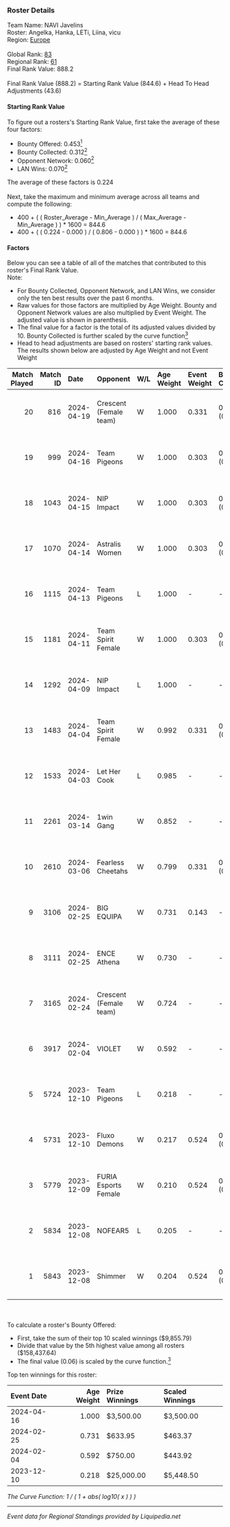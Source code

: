 ### Roster Details<br />
Team Name: NAVI Javelins<br />
Roster: Angelka, Hanka, LETi, Liina, vicu<br />
Region: [Europe]( ../standings_europe.md)<br />
<br />
Global Rank: [83](../standings_global.md)<br />
Regional Rank: [61]( ../standings_europe.md)<br />
Final Rank Value:  888.2<br />
<br />
Final Rank Value (888.2) = Starting Rank Value (844.6) + Head To Head Adjustments (43.6)<br />

#### Starting Rank Value<br />
To figure out a rosters's Starting Rank Value, first take the average of these four factors:<br />
- Bounty Offered: 0.453[<sup>1</sup>](#table2)
- Bounty Collected: 0.312[<sup>2</sup>](#table1)
- Opponent Network: 0.060[<sup>2</sup>](#table1)
- LAN Wins: 0.070[<sup>2</sup>](#table1)

The average of these factors is 0.224<br />
<br />
Next, take the maximum and minimum average across all teams and compute the following:<br />
- 400 + ( ( Roster_Average - Min_Average ) / ( Max_Average - Min_Average ) ) * 1600 = 844.6
- 400 + ( ( 0.224 - 0.000 ) / ( 0.806 - 0.000 ) ) * 1600 = 844.6


#### Factors<br />
Below you can see a table of all of the matches that contributed to this roster's Final Rank Value.<br />
Note:<br />

- For Bounty Collected, Opponent Network, and LAN Wins, we consider only the ten best results over the past 6 months.
- Raw values for those factors are multiplied by Age Weight. Bounty and Opponent Network values are also multiplied by Event Weight. The adjusted value is shown in parenthesis.
- The final value for a factor is the total of its adjusted values divided by 10. Bounty Collected is further scaled by the curve function[<sup>3</sup>](#curveFunction)
- Head to head adjustments are based on rosters' starting rank values. The results shown below are adjusted by Age Weight and not Event Weight
<span id="table1"></span><br />


| Match Played | Match ID | Date       | Opponent               | W/L | Age Weight | Event Weight | Bounty Collected | Opponent Network | LAN Wins  | H2H Adj. | Roster                            |
| -: | -: | :- | :- | :- | :- | :- | :- | :- | :- | -: | :- |
|           20 |      816 | 2024-04-19 | Crescent (Female team) | W   | 1.000      | 0.331        | 0.008 (0.003)    | 0.187 (0.062)    | 0 (0.000) |     6.87 | Angelka, Hanka, LETi, Liina, vicu |
|           19 |      999 | 2024-04-16 | Team Pigeons           | W   | 1.000      | 0.303        | 0.094 (0.029)    | 0.402 (0.122)    | 0 (0.000) |    18.93 | Angelka, Hanka, LETi, Liina, vicu |
|           18 |     1043 | 2024-04-15 | NIP Impact             | W   | 1.000      | 0.303        | 0.011 (0.003)    | 0.344 (0.104)    | 0 (0.000) |    11.68 | Angelka, Hanka, LETi, Liina, vicu |
|           17 |     1070 | 2024-04-14 | Astralis Women         | W   | 1.000      | 0.303        | 0.007 (0.002)    | 0.101 (0.031)    | 0 (0.000) |     6.58 | Angelka, Hanka, LETi, Liina, vicu |
|           16 |     1115 | 2024-04-13 | Team Pigeons           | L   | 1.000      | -            | -                | -                | -         |   -11.87 | Angelka, Hanka, LETi, Liina, vicu |
|           15 |     1181 | 2024-04-11 | Team Spirit Female     | W   | 1.000      | 0.303        | 0.011 (0.003)    | 0.205 (0.062)    | 0 (0.000) |     7.89 | Angelka, Hanka, LETi, Liina, vicu |
|           14 |     1292 | 2024-04-09 | NIP Impact             | L   | 1.000      | -            | -                | -                | -         |   -19.74 | Angelka, Hanka, LETi, Liina, vicu |
|           13 |     1483 | 2024-04-04 | Team Spirit Female     | W   | 0.992      | 0.331        | 0.011 (0.004)    | 0.205 (0.067)    | 0 (0.000) |     8.81 | Angelka, Hanka, LETi, Liina, vicu |
|           12 |     1533 | 2024-04-03 | Let Her Cook           | L   | 0.985      | -            | -                | -                | -         |   -26.05 | Angelka, Hanka, LETi, Liina, vicu |
|           11 |     2261 | 2024-03-14 | 1win Gang              | W   | 0.852      | -            | -                | -                | 0 (0.000) |     5.42 | Angelka, Hanka, LETi, Liina, vicu |
|           10 |     2610 | 2024-03-06 | Fearless Cheetahs      | W   | 0.799      | 0.331        | 0.014 (0.004)    | 0.199 (0.053)    | -         |     7.12 | Angelka, Hanka, LETi, Liina, vicu |
|            9 |     3106 | 2024-02-25 | BIG EQUIPA             | W   | 0.731      | 0.143        | -                | 0.300 (0.031)    | -         |     7.04 | Angelka, Hanka, LETi, Liina, vicu |
|            8 |     3111 | 2024-02-25 | ENCE Athena            | W   | 0.730      | -            | -                | -                | -         |     7.02 | Angelka, Hanka, LETi, Liina, vicu |
|            7 |     3165 | 2024-02-24 | Crescent (Female team) | W   | 0.724      | -            | -                | -                | -         |     7.03 | Angelka, Hanka, LETi, Liina, vicu |
|            6 |     3917 | 2024-02-04 | VIOLET                 | W   | 0.592      | -            | -                | -                | -         |     4.42 | Angelka, Hanka, LETi, Liina, vicu |
|            5 |     5724 | 2023-12-10 | Team Pigeons           | L   | 0.218      | -            | -                | -                | -         |    -3.10 | Angelka, Hanka, LETi, Liina, vicu |
|            4 |     5731 | 2023-12-10 | Fluxo Demons           | W   | 0.217      | 0.524        | 0.065 (0.007)    | 0.289 (0.033)    | 1 (0.217) |     4.30 | Angelka, Hanka, LETi, Liina, vicu |
|            3 |     5779 | 2023-12-09 | FURIA Esports Female   | W   | 0.210      | 0.524        | 0.048 (0.005)    | -                | 1 (0.210) |     3.13 | Angelka, Hanka, LETi, Liina, vicu |
|            2 |     5834 | 2023-12-08 | NOFEAR5                | L   | 0.205      | -            | -                | -                | -         |    -4.19 | Angelka, Hanka, LETi, Liina, vicu |
|            1 |     5843 | 2023-12-08 | Shimmer                | W   | 0.204      | 0.524        | 0.026 (0.003)    | 0.354 (0.038)    | 1 (0.204) |     2.31 | Angelka, Hanka, LETi, Liina, vicu |

<br />
<span id="table2"></span><br />
To calculate a roster's Bounty Offered:<br />

- First, take the sum of their top 10 scaled winnings ($9,855.79)
- Divide that value by the 5th highest value among all rosters ($158,437.64)
- The final value (0.06) is scaled by the curve function.[<sup>3</sup>](#curveFunction)

Top ten winnings for this roster:<br />

| Event Date | Age Weight | Prize Winnings | Scaled Winnings |
| :- | -: | :- | :- |
| 2024-04-16 |      1.000 | $3,500.00      | $3,500.00       |
| 2024-02-25 |      0.731 | $633.95        | $463.37         |
| 2024-02-04 |      0.592 | $750.00        | $443.92         |
| 2023-12-10 |      0.218 | $25,000.00     | $5,448.50       |


<span id="curveFunction"></span>_The Curve Function: 1 / ( 1 + abs( log10( x ) ) )_<br />

---
_Event data for Regional Standings provided by Liquipedia.net_<br />
